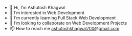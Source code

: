 - 👋 Hi, I’m Ashutosh Khagwal
- 👀 I’m interested in Web Development
- 🌱 I’m currently learning Full Stack Web Development
- 💞️ I’m looking to collaborate on Web Development Projects
- 📫 How to reach me ashutoshkhagwal700@gmail.com

<!---
ashutoshkhagwal700/ashutoshkhagwal700 is a ✨ special ✨ repository because its `README.md` (this file) appears on your GitHub profile.
You can click the Preview link to take a look at your changes.
--->

